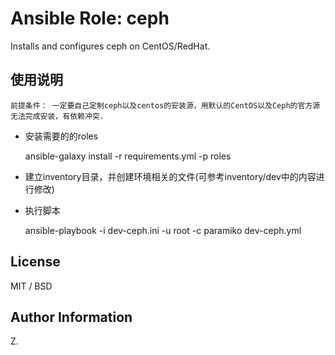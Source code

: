 # Ansible Role: ceph

Installs and configures ceph on CentOS/RedHat.

##  使用说明

`前提条件： 一定要自己定制ceph以及centos的安装源，用默认的CentOS以及Ceph的官方源无法完成安装，有依赖冲突.`

- 安装需要的的roles

    ansible-galaxy install -r requirements.yml -p roles

- 建立inventory目录，并创建环境相关的文件(可参考inventory/dev中的内容进行修改)

- 执行脚本

    ansible-playbook -i dev-ceph.ini -u root -c paramiko dev-ceph.yml

## License

MIT / BSD

## Author Information

Z.
